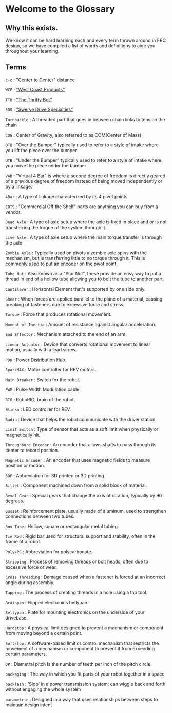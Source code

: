 # Welcome to the Glossary

## Why this exists.
We know it can be hard learning each and every term thrown around in FRC design, so we have compiled a list of words and definitions to aide you throughout your learning.

## Terms
`c-c`
:   "Center to Center" distance

`WCP`
:   ["West Coast Products"](https://wcproducts.com/)

`TTB`
:   ["The Thrifty Bot"](https://www.thethriftybot.com/)

`SDS`
:   ["Swerve Drive Specialties"](https://www.swervedrivespecialties.com/)

`Turnbuckle`
:   A threaded part that goes in between chain links to tension the chain

`COG`
:   Center of Gravity, also referred to as COM(Center of Mass)

`OTB`
:   "Over the Bumper" typically used to refer to a style of intake where you lift the piece over the bumper

`UTB`
:   "Under the Bumper" typically used to refer to a style of intake where you move the piece under the bumper

`V4B`
:   "Virtual 4 Bar" is where a second degree of freedom is directly geared of a previous degree of freedom instead of being moved independently or by a linkage.

`4Bar`
:   A type of linkage characterized by its 4 pivot points

`COTS`
:   "Commercial Off the Shelf" parts are anything you can buy from a vendor.

`Dead Axle`
:   A type of axle setup where the axle is fixed in place and or is not transferring the torque of the system through it.

`Live Axle`
:   A type of axle setup where the main torque transfer is through the axle

`Zombie Axle`
:   Typically used on pivots a zombie axle spins with the mechanism, but is transferring little to no torque through it. This is commonly used to put an encoder on the pivot point.

`Tube Nut`
: Also known as a "Star Nut", these provide an easy way to put a thread in end of a hollow tube allowing you to bolt the tube to another part. 

`Cantilever`
: Horizontal Element that's supported by one side only.

`Shear`
: When forces are applied parallel to the plane of a material, causing breaking of fasteners due to excessive force and stress.

`Torque`
: Force that produces rotational movement.

`Moment of Inertia`
: Amount of resistance against angular acceleration.

`End Effector`
:   Mechanism attached to the end of an arm.

`Linear Actuator`
:   Device that converts rotational movement to linear motion, usually with a lead screw.

`PDH`
:   Power Distribution Hub.

`SparkMAX`
:   Motor controller for REV motors.

`Main Breaker`
:   Switch for the robot.

`PWM`
:   Pulse Width Modulation cable.

`RIO`
:   RoboRIO, brain of the robot.

`Blinkn`
:   LED controller for REV.

`Radio`
:   Device that helps the robot communicate with the driver station.

`Limit Switch`
:   Type of sensor that acts as a soft limit when physically or magnetically hit.

`Throughbore Encoder`
:   An encoder that allows shafts to pass through its center to record position. 

`Magnetic Encoder`
:   An encoder that uses magnetic fields to measure position or motion. 

`3DP`
:   Abbreviation for 3D printed or 3D printing.

`Billet`
:   Component machined down from a solid block of material.

`Bevel Gear`
:   Special gears that change the axis of rotation, typically by 90 degrees.

`Gusset`
:   Reinforcement plate, usually made of aluminum, used to strengthen connections between two tubes.

`Box Tube`
:   Hollow, square or rectangular metal tubing.

`Tie Rod`
:   Rigid bar used for structural support and stability, often in the frame of a robot.

`Poly/PC`
:   Abbreviation for polycarbonate.

`Stripping`
:   Process of removing threads or bolt heads, often due to excessive force or wear.

`Cross Threading`
:   Damage caused when a fastener is forced at an incorrect angle during assembly.

`Tapping`
:   The process of creating threads in a hole using a tap tool.

`Brainpan`
:   Flipped electronics bellypan.

`Bellypan`
:   Plate for mounting electronics on the underside of your drivebase.

`Hardstop`
:   A physical limit designed to prevent a mechanism or component from moving beyond a certain point.

`Softstop`
:   A software-based limit or control mechanism that restricts the movement of a mechanism or component to prevent it from exceeding certain parameters.

`DP`
:   Diametral pitch is the number of teeth per inch of the pitch circle.

`packaging`
:   The way in which you fit parts of your robot together in a space

`backlash`
:   'Slop' in a power transmission system; can wiggle back and forth without engaging the whole system

`parametric`
:   Designed in a way that uses relationships between steps to maintain design intent

<br>
<br>